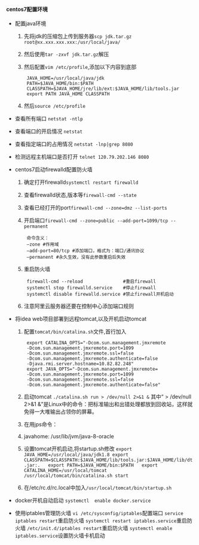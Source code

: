 #### centos7配置环境

* 配置java环境
	1. 先将jdk的压缩包上传到服务器`scp jdk.tar.gz root@xx.xxx.xxx.xxx:/usr/local/java/`
	2. 然后使用`tar -zxvf jdk.tar.gz`解压
	3. 然后配置`vim /etc/profile`,添加以下内容到底部

			JAVA_HOME=/usr/local/java/jdk
	        PATH=$JAVA_HOME/bin:$PATH
	        CLASSPATH=$JAVA_HOME/jre/lib/ext:$JAVA_HOME/lib/tools.jar
	        export PATH JAVA_HOME CLASSPATH

	4. 然后`source /etc/profile` 

* 查看所有端口
	`netstat -ntlp`
* 查看端口的开启情况
	`netstat`
* 查看指定端口的占用情况
	`netstat -lnp|grep 8080`
	
* 检测远程主机端口是否打开
	`telnet 120.79.202.146 8080`

* centos7启动firewalld配置防火墙
	1. 确定打开firewalld`systemctl restart firewalld`
	2. 查看firewalld状态,版本等`firewall-cmd --state`
	3. 查看已经打开的port`firewall-cmd --zone=dmz --list-ports`
	4. 开启端口`firewall-cmd --zone=public --add-port=1099/tcp --permanent`

			命令含义：
			–zone #作用域
			–add-port=80/tcp #添加端口，格式为：端口/通讯协议
			–permanent #永久生效，没有此参数重启后失效

	5. 重启防火墙

			firewall-cmd --reload 				#重启firewall
			systemctl stop firewalld.service 	#停止firewall
			systemctl disable firewalld.service #禁止firewall开机启动
	6. 注意阿里云服务器还要在控制中心添加端口规则

* 将idea web项目部署到远程tomcat,以及开机启动tomcat

	1. 配置`tomcat/bin/catalina.sh`文件,首行加入

			export CATALINA_OPTS="-Dcom.sun.management.jmxremote 
			-Dcom.sun.management.jmxremote.port=1099 
			-Dcom.sun.management.jmxremote.ssl=false 
			-Dcom.sun.management.jmxremote.authenticate=false 
			-Djava.rmi.server.hostname=10.82.82.248"
			export JAVA_OPTS="-Dcom.sun.management.jmxremote=
			-Dcom.sun.management.jmxremote.port=1099
			-Dcom.sun.management.jmxremote.ssl=false
			-Dcom.sun.management.jmxremote.authenticate=false"

	2. 启动tomcat
	`
	./catalina.sh run > /dev/null 2>&1 &
	`
	其中“ > /dev/null 2>&1 &”是Linux中的命令：把标准输出和出错处理都放到回收站，这样就免得一大堆输出占领你的屏幕。
	3. 在用jps命令：

	4. javahome: /usr/lib/jvm/java-8-oracle

	5. 设置tomcat开机启动,将startup.sh修改
	`
	export JAVA_HOME=/usr/local/java/jdk1.8
	export CLASSPATH=$CLASSPATH:$JAVA_HOME/lib/tools.jar:$JAVA_HOME/lib/dt.jar:.  
	export PATH=$JAVA_HOME/bin:$PATH  
	export CATALINA_HOME=/usr/local/tomcat  
	/usr/local/tomcat/bin/catalina.sh start
	`

	6. 在/etc/rc.d/rc.local中加入`/usr/local/tomcat/bin/startup.sh`

* docker开机自动启动
`systemctl  enable docker.service`

* 使用iptables管理防火墙
	`vi /etc/sysconfig/iptables`配置端口
	`service iptables restart`重启防火墙
	`systemctl restart iptables.service`重启防火墙
	`/etc/init.d/iptables restart`重启防火墙
	`systemctl enable iptables.service`设置防火墙卡机启动


